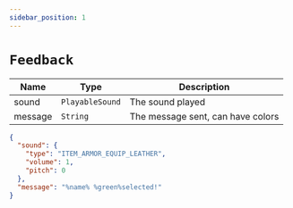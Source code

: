 ```yaml
---
sidebar_position: 1
---
```


# `Feedback`

| Name | Type | Description |
| --- | --- | --- |
| sound | `PlayableSound` | The sound played |
| message | `String` | The message sent, can have colors |

```json
{
  "sound": {
    "type": "ITEM_ARMOR_EQUIP_LEATHER",
    "volume": 1,
    "pitch": 0
  },
  "message": "%name% %green%selected!"
}
```
